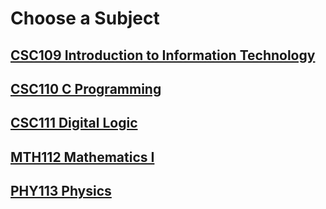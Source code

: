 # Choose a Subject

## [CSC109 Introduction to Information Technology](https://github.com/WilcyWilson/CSIT-All)

## [CSC110 C Programming](https://github.com/WilcyWilson/CSIT-All)

## [CSC111 Digital Logic](https://github.com/WilcyWilson/CSIT-All)

## [MTH112 Mathematics I](https://github.com/WilcyWilson/CSIT-All)

## [PHY113 Physics](https://github.com/WilcyWilson/CSIT-All)



